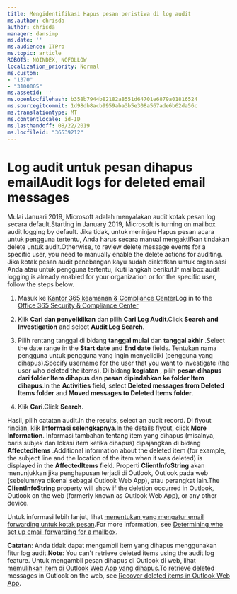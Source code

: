 ```yaml
---
title: Mengidentifikasi Hapus pesan peristiwa di log audit
ms.author: chrisda
author: chrisda
manager: dansimp
ms.date: ''
ms.audience: ITPro
ms.topic: article
ROBOTS: NOINDEX, NOFOLLOW
localization_priority: Normal
ms.custom:
- "1370"
- "3100005"
ms.assetid: ''
ms.openlocfilehash: b358b7944b82182a8551d64701e6879a01816524
ms.sourcegitcommit: 1d98db8acb9959aba3b5e308a567ade6b62da56c
ms.translationtype: MT
ms.contentlocale: id-ID
ms.lasthandoff: 08/22/2019
ms.locfileid: "36539212"
---
```

# <a name="audit-logs-for-deleted-email-messages"></a><span data-ttu-id="a197b-102">Log audit untuk pesan dihapus email</span><span class="sxs-lookup"><span data-stu-id="a197b-102">Audit logs for deleted email messages</span></span>

<span data-ttu-id="a197b-103">Mulai Januari 2019, Microsoft adalah menyalakan audit kotak pesan log secara default.</span><span class="sxs-lookup"><span data-stu-id="a197b-103">Starting in January 2019, Microsoft is turning on mailbox audit logging by default.</span></span> <span data-ttu-id="a197b-104">Jika tidak, untuk meninjau Hapus pesan acara untuk pengguna tertentu, Anda harus secara manual mengaktifkan tindakan delete untuk audit.</span><span class="sxs-lookup"><span data-stu-id="a197b-104">Otherwise, to review delete message events for a specific user, you need to manually enable the delete actions for auditing.</span></span> <span data-ttu-id="a197b-105">Jika kotak pesan audit penebangan kayu sudah diaktifkan untuk organisasi Anda atau untuk pengguna tertentu, ikuti langkah berikut.</span><span class="sxs-lookup"><span data-stu-id="a197b-105">If mailbox audit logging is already enabled for your organization or for the specific user, follow the steps below.</span></span>

1. <span data-ttu-id="a197b-106">Masuk ke [Kantor 365 keamanan & Compliance Center](https://protection.office.com/)</span><span class="sxs-lookup"><span data-stu-id="a197b-106">Log in to the [Office 365 Security & Compliance Center](https://protection.office.com/)</span></span>

2. <span data-ttu-id="a197b-107">Klik **Cari dan penyelidikan** dan pilih **Cari Log Audit**.</span><span class="sxs-lookup"><span data-stu-id="a197b-107">Click **Search and Investigation** and select **Audit Log Search**.</span></span>

3. <span data-ttu-id="a197b-108">Pilih rentang tanggal di bidang **tanggal mulai** dan **tanggal akhir** .</span><span class="sxs-lookup"><span data-stu-id="a197b-108">Select the date range in the **Start date** and **End date** fields.</span></span> <span data-ttu-id="a197b-109">Tentukan nama pengguna untuk pengguna yang ingin menyelidiki (pengguna yang dihapus).</span><span class="sxs-lookup"><span data-stu-id="a197b-109">Specify username for the user that you want to investigate (the user who deleted the items).</span></span> <span data-ttu-id="a197b-110">Di bidang **kegiatan** , pilih **pesan dihapus dari folder Item dihapus** dan **pesan dipindahkan ke folder Item dihapus**.</span><span class="sxs-lookup"><span data-stu-id="a197b-110">In the **Activities** field, select **Deleted messages from Deleted Items folder** and **Moved messages to Deleted Items folder**.</span></span>

4. <span data-ttu-id="a197b-111">Klik **Cari**.</span><span class="sxs-lookup"><span data-stu-id="a197b-111">Click **Search**.</span></span>

<span data-ttu-id="a197b-112">Hasil, pilih catatan audit.</span><span class="sxs-lookup"><span data-stu-id="a197b-112">In the results, select an audit record.</span></span> <span data-ttu-id="a197b-113">Di flyout rincian, klik **Informasi selengkapnya**.</span><span class="sxs-lookup"><span data-stu-id="a197b-113">In the details flyout, click **More Information**.</span></span> <span data-ttu-id="a197b-114">Informasi tambahan tentang item yang dihapus (misalnya, baris subjek dan lokasi item ketika dihapus) dipajangkan di bidang **AffectedItems** .</span><span class="sxs-lookup"><span data-stu-id="a197b-114">Additional information about the deleted item (for example, the subject line and the location of the item when it was deleted) is displayed in the **AffectedItems** field.</span></span> <span data-ttu-id="a197b-115">Properti **ClientInfoString** akan menunjukkan jika penghapusan terjadi di Outlook, Outlook pada web (sebelumnya dikenal sebagai Outlook Web App), atau perangkat lain.</span><span class="sxs-lookup"><span data-stu-id="a197b-115">The **ClientInfoString** property will show if the deletion occurred in Outlook, Outlook on the web (formerly known as Outlook Web App), or any other device.</span></span>

<span data-ttu-id="a197b-116">Untuk informasi lebih lanjut, lihat [menentukan yang mengatur email forwarding untuk kotak pesan](https://docs.microsoft.com/office365/securitycompliance/auditing-troubleshooting-scenarios#determining-if-a-user-deleted-email-items).</span><span class="sxs-lookup"><span data-stu-id="a197b-116">For more information, see [Determining who set up email forwarding for a mailbox](https://docs.microsoft.com/office365/securitycompliance/auditing-troubleshooting-scenarios#determining-if-a-user-deleted-email-items).</span></span>

<span data-ttu-id="a197b-117">**Catatan**: Anda tidak dapat mengambil item yang dihapus menggunakan fitur log audit.</span><span class="sxs-lookup"><span data-stu-id="a197b-117">**Note**: You can't retrieve deleted items using the audit log feature.</span></span> <span data-ttu-id="a197b-118">Untuk mengambil pesan dihapus di Outlook di web, lihat [memulihkan item di Outlook Web App yang dihapus](https://support.office.com/article/C3D8FC15-EEEF-4F1C-81DF-E27964B7EDD4).</span><span class="sxs-lookup"><span data-stu-id="a197b-118">To retrieve deleted messages in Outlook on the web, see [Recover deleted items in Outlook Web App](https://support.office.com/article/C3D8FC15-EEEF-4F1C-81DF-E27964B7EDD4).</span></span>
